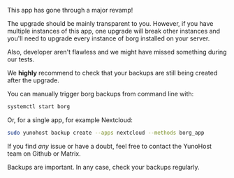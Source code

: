 This app has gone through a major revamp!

The upgrade should be mainly transparent to you. However, if you have multiple instances of this app, one upgrade will break other instances and you'll need to upgrade every instance of borg installed on your server.

Also, developer aren't flawless and we might have missed something during our tests.

We **highly** recommend to check that your backups are still being created after the upgrade.

You can manually trigger borg backups from command line with:

```bash
systemctl start borg
```

Or, for a single app, for example Nextcloud:

```bash
sudo yunohost backup create --apps nextcloud --methods borg_app
```

If you find *any* issue or have a doubt, feel free to contact the YunoHost team on Github or Matrix.

Backups are important. In any case, check your backups regularly.
